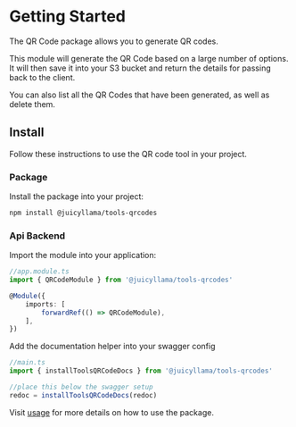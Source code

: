 # Getting Started

The QR Code package allows you to generate QR codes. 

This module will generate the QR Code based on a large number of options. It will then save it into your S3 bucket and return the details for passing back to the client.

You can also list all the QR Codes that have been generated, as well as delete them.

## Install

Follow these instructions to use the QR code tool in your project.

### Package

Install the package into your project:

```bash
npm install @juicyllama/tools-qrcodes
```

### Api Backend

Import the module into your application:

```typescript
//app.module.ts
import { QRCodeModule } from '@juicyllama/tools-qrcodes'

@Module({
	imports: [
		forwardRef(() => QRCodeModule),
	],
})
```

Add the documentation helper into your swagger config

```typescript
//main.ts
import { installToolsQRCodeDocs } from '@juicyllama/tools-qrcodes'

//place this below the swagger setup
redoc = installToolsQRCodeDocs(redoc)
```

Visit [usage](/tools/qrcodes/usage) for more details on how to use the package.